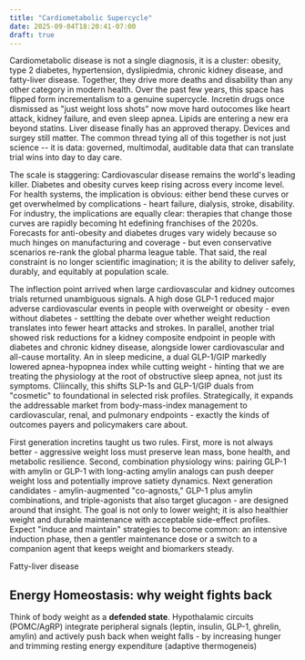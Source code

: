 ```yaml
---
title: "Cardiometabolic Supercycle"
date: 2025-09-04T18:20:41-07:00
draft: true
---
```


Cardiometabolic disease is not a single diagnosis, it is a cluster: obesity, type 2 diabetes, hypertension, dyslipiedmia, chronic kidney disease, and fatty-liver disease. Together, they drive more deaths and disability than any other category in modern health. Over the past few years, this space has flipped form incrementalism to a genuine supercycle. Incretin drugs once dismissed as "just weight loss shots" now move hard outocomes like heart attack, kidney failure, and even sleep apnea. Lipids are entering a new era beyond statins. Liver disease finally has an approved therapy. Devices and surgey still matter. The common thread tying all of this together is not just science -- it is data: governed, multimodal, auditable data that can translate trial wins into day to day care. 

The scale is staggering: Cardiovascular disease remains the world's leading killer. Diabetes and obesity curves keep rising across every income level. For health systems, the implication is obvious: either bend these curves or get overwhelmed by complications - heart failure, dialysis, stroke, disability. For industry, the implications are equally clear: therapies that change those curves are rapidly becoming ht edefining franchises of the 2020s. Forecasts for anti-obesity and diabetes druges vary widely because so much hinges on manufacturing and coverage - but even conservative scenarios re-rank the global pharma league table. That said, the real constraint is no longer scientific imagination; it is the ability to deliver safely, durably, and equitably at population scale. 

The inflection point arrived when large cardiovascular and kidney outcomes trials returned unambiguous signals. A high dose GLP-1 reduced major adverse cardiovascular events in people with overweight or obesity - even without diabetes - settlting the debate over whether weight reduction translates into fewer heart attacks and strokes. In parallel, another trial showed risk reductions for a kidney composite endpoint in people with diabetes and chronic kidney disease, alongside lower cardiovascular and all-cause mortality. An in sleep medicine, a dual GLP-1/GIP markedly lowered apnea-hypopnea index while cutting weight - hinting that we are treating the physiology at the root of obstructive sleep apnea, not just its symptoms. Cliincally, this shifts SLP-1s and GLP-1/GIP duals from "cosmetic" to foundational in selected risk profiles. Strategically, it expands the addressable market from body-mass-index management to cardiovascular, renal, and pulmonary endpoints - exactly the kinds of outcomes payers and policymakers care about.

First generation incretins taught us two rules. First, more is not always better - aggressive weight loss must preserve lean mass, bone health, and metabolic resilience. Second, combination physiology wins: pairing GLP-1 with amylin or GLP-1 with long-acting amylin analogs can push deeper weight loss and potentially improve satiety dynamics. Next generation candidates - amylin-augmented "co-agnosts," GLP-1 plus amylin combinations, and triple-agonists that also target glucagon - are designed around that insight. The goal is not only to lower weight; it is also healthier weight and durable maintenance with acceptable side-effect profiles. Expect "induce and maintain" strategies to become common: an intensive induction phase, then a gentler maintenance dose or a switch to a companion agent that keeps weight and biomarkers steady. 

Fatty-liver disease

## Energy Homeostasis: why weight fights back

Think of body weight as a **defended state**. Hypothalamic circuits (POMC/AgRP) integrate peripheral signals (leptin, insulin, GLP-1, ghrelin, amylin) and actively push back when weight falls - by increasing hunger and trimming resting energy expenditure (adaptive thermogeneis)